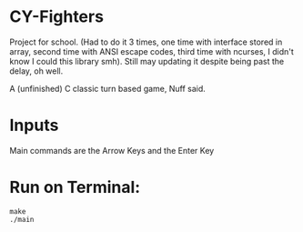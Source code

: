 # CY-Fighters

Project for school. (Had to do it 3 times, one time with interface stored in array, second time with ANSI escape codes, third time with ncurses,  I didn't know I could this library smh). Still may updating it despite being past the delay, oh well.

A (unfinished) C classic turn based game, Nuff said.

# Inputs

Main commands are the Arrow Keys and the Enter Key

# Run on Terminal:
```
make
./main
```
